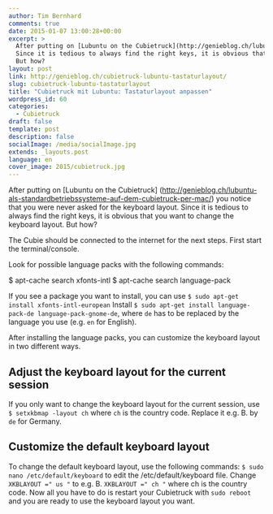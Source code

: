 ```yaml
---
author: Tim Bernhard
comments: true
date: 2015-01-07 13:00:28+00:00
excerpt: >
  After putting on [Lubuntu on the Cubietruck](http://genieblog.ch/lubuntu-als-standardbetriebssysteme-auf-dem-cubietruck-per-mac/) you notice that you were never asked for the keyboard layout.
  Since it is tedious to always find the right keys, it is obvious that you want to change the keyboard layout.
  But how?
layout: post
link: http://genieblog.ch/cubietruck-lubuntu-tastaturlayout/
slug: cubietruck-lubuntu-tastaturlayout
title: "Cubietruck mit Lubuntu: Tastaturlayout anpassen"
wordpress_id: 60
categories:
  - Cubietruck
draft: false
template: post
description: false
socialImage: /media/socialImage.jpg
extends: _layouts.post
language: en
cover_image: 2015/cubietruck.jpg
---
```


After putting on [Lubuntu on the Cubietruck] (http://genieblog.ch/lubuntu-als-standardbetriebssysteme-auf-dem-cubietruck-per-mac/) you notice that you were never asked for the keyboard layout.
Since it is tedious to always find the right keys, it is obvious that you want to change the keyboard layout.
But how?

The Cubie should be connected to the internet for the next steps.
First start the terminal/console.

Look for possible language packs with the following commands:

  $ apt-cache search xfonts-intl
  $ apt-cache search language-pack

If you see a package you want to install, you can use `$ sudo apt-get install xfonts-intl-european`
Install `$ sudo apt-get install language-pack-de language-pack-gnome-de`, where `de` has to be replaced by the language you use (e.g. `en` for English).

After installing the language packs, you can customize the keyboard layout in two different ways.

## Adjust the keyboard layout for the current session

If you only want to change the keyboard layout for the current session, use `$ setxkbmap -layout ch` where `ch` is the country code.
Replace it e.g.
B. by `de` for Germany.

## Customize the default keyboard layout

To change the default keyboard layout, use the following commands:
`$ sudo nano /etc/default/keyboard`
to edit the /etc/default/keyboard file.
Change `XKBLAYOUT =" us "` to e.g.
B. `XKBLAYOUT =" ch "` where ch is the country code.
Now all you have to do is restart your Cubietruck with `sudo reboot` and you are ready to use the keyboard layout you want.
